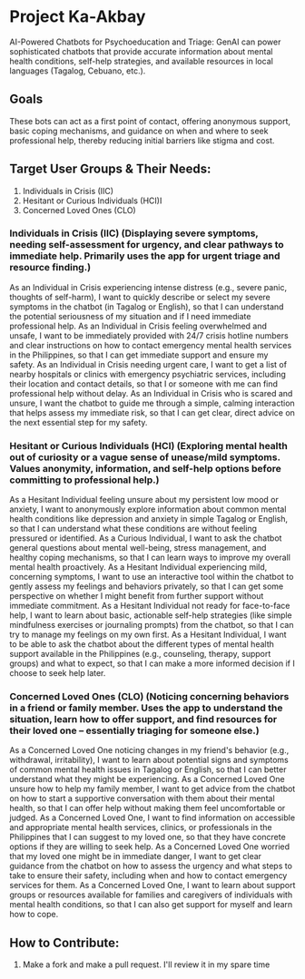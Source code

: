# Project Ka-Akbay
AI-Powered Chatbots for Psychoeducation and Triage: GenAI can power sophisticated chatbots that provide accurate information about mental health conditions, self-help strategies, and available resources in local languages (Tagalog, Cebuano, etc.). 

## Goals
These bots can act as a first point of contact, offering anonymous support, basic coping mechanisms, and guidance on when and where to seek professional help, thereby reducing initial barriers like stigma and cost.

## Target User Groups & Their Needs:
1. Individuals in Crisis (IIC)
2. Hesitant or Curious Individuals (HCI)I
3. Concerned Loved Ones (CLO)

### Individuals in Crisis (IIC) (Displaying severe symptoms, needing self-assessment for urgency, and clear pathways to immediate help. Primarily uses the app for urgent triage and resource finding.)
As an Individual in Crisis experiencing intense distress (e.g., severe panic, thoughts of self-harm), I want to quickly describe or select my severe symptoms in the chatbot (in Tagalog or English), so that I can understand the potential seriousness of my situation and if I need immediate professional help.
As an Individual in Crisis feeling overwhelmed and unsafe, I want to be immediately provided with 24/7 crisis hotline numbers and clear instructions on how to contact emergency mental health services in the Philippines, so that I can get immediate support and ensure my safety.
As an Individual in Crisis needing urgent care, I want to get a list of nearby hospitals or clinics with emergency psychiatric services, including their location and contact details, so that I or someone with me can find professional help without delay.
As an Individual in Crisis who is scared and unsure, I want the chatbot to guide me through a simple, calming interaction that helps assess my immediate risk, so that I can get clear, direct advice on the next essential step for my safety.

### Hesitant or Curious Individuals (HCI) (Exploring mental health out of curiosity or a vague sense of unease/mild symptoms. Values anonymity, information, and self-help options before committing to professional help.)
As a Hesitant Individual feeling unsure about my persistent low mood or anxiety, I want to anonymously explore information about common mental health conditions like depression and anxiety in simple Tagalog or English, so that I can understand what these conditions are without feeling pressured or identified.
As a Curious Individual, I want to ask the chatbot general questions about mental well-being, stress management, and healthy coping mechanisms, so that I can learn ways to improve my overall mental health proactively.
As a Hesitant Individual experiencing mild, concerning symptoms, I want to use an interactive tool within the chatbot to gently assess my feelings and behaviors privately, so that I can get some perspective on whether I might benefit from further support without immediate commitment.
As a Hesitant Individual not ready for face-to-face help, I want to learn about basic, actionable self-help strategies (like simple mindfulness exercises or journaling prompts) from the chatbot, so that I can try to manage my feelings on my own first.
As a Hesitant Individual, I want to be able to ask the chatbot about the different types of mental health support available in the Philippines (e.g., counseling, therapy, support groups) and what to expect, so that I can make a more informed decision if I choose to seek help later.

### Concerned Loved Ones (CLO) (Noticing concerning behaviors in a friend or family member. Uses the app to understand the situation, learn how to offer support, and find resources for their loved one – essentially triaging for someone else.)
As a Concerned Loved One noticing changes in my friend's behavior (e.g., withdrawal, irritability), I want to learn about potential signs and symptoms of common mental health issues in Tagalog or English, so that I can better understand what they might be experiencing.
As a Concerned Loved One unsure how to help my family member, I want to get advice from the chatbot on how to start a supportive conversation with them about their mental health, so that I can offer help without making them feel uncomfortable or judged.
As a Concerned Loved One, I want to find information on accessible and appropriate mental health services, clinics, or professionals in the Philippines that I can suggest to my loved one, so that they have concrete options if they are willing to seek help.
As a Concerned Loved One worried that my loved one might be in immediate danger, I want to get clear guidance from the chatbot on how to assess the urgency and what steps to take to ensure their safety, including when and how to contact emergency services for them.
As a Concerned Loved One, I want to learn about support groups or resources available for families and caregivers of individuals with mental health conditions, so that I can also get support for myself and learn how to cope.

## How to Contribute:
1. Make a fork and make a pull request. I'll review it in my spare time

